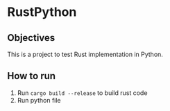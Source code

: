 # RustPython

## Objectives
This is a project to test Rust implementation in Python.

## How to run
1. Run `cargo build --release` to build rust code
2. Run python file
